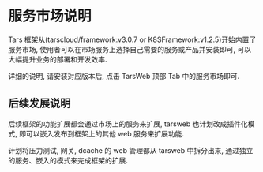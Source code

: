 # 服务市场说明

Tars 框架从(tarscloud/framework:v3.0.7 or K8SFramework:v1.2.5)开始内置了服务市场, 使用者可以在市场服务上选择自己需要的服务或产品并安装即可, 可以大幅提升业务的部署和开发效率.

详细的说明, 请安装对应版本后, 点击 TarsWeb 顶部 Tab 中的服务市场即可.

## 后续发展说明

后续框架的功能扩展都会通过市场上的服务来扩展, tarsweb 也计划改成插件化模式, 即可以嵌入发布到框架上的其他 web 服务来扩展功能.

计划将压力测试, 网关, dcache 的 web 管理都从 tarsweb 中拆分出来, 通过独立的服务、嵌入的模式来完成框架的扩展.
